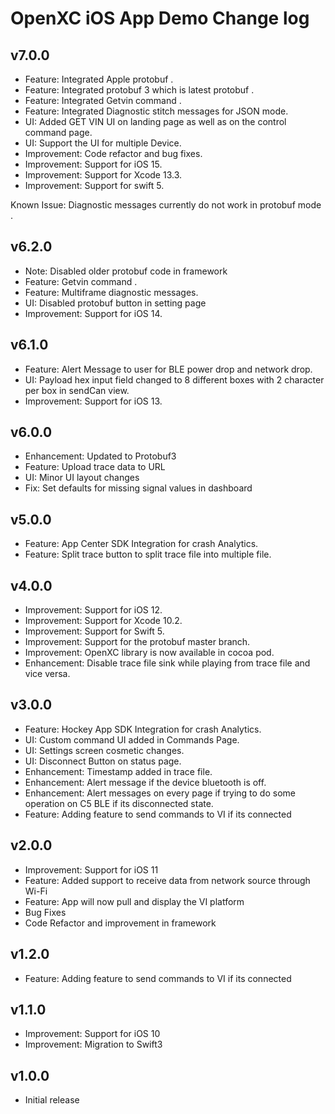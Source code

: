 # OpenXC iOS App Demo Change log

## v7.0.0

* Feature: Integrated Apple protobuf .
* Feature: Integrated protobuf 3 which is latest protobuf .
* Feature: Integrated Getvin command .
* Feature: Integrated Diagnostic stitch messages for JSON mode.
* UI: Added GET VIN UI on landing page as well as on the control command page.
* UI: Support the UI for multiple Device.
* Improvement: Code refactor and bug fixes.
* Improvement: Support for iOS 15.
* Improvement: Support for Xcode 13.3.
* Improvement: Support for swift 5.

Known Issue: Diagnostic messages currently do not work in protobuf mode .


## v6.2.0

* Note: Disabled older protobuf code in framework
* Feature: Getvin command .
* Feature: Multiframe diagnostic messages.
* UI: Disabled protobuf button in setting page
* Improvement: Support for iOS 14.

## v6.1.0

* Feature: Alert Message to user for BLE power drop and network drop.
* UI: Payload hex input field changed to 8 different boxes with 2 character per box in sendCan view.
* Improvement: Support for iOS 13.

## v6.0.0

* Enhancement: Updated to Protobuf3
* Feature: Upload trace data to URL
* UI: Minor UI layout changes
* Fix: Set defaults for missing signal values in dashboard

## v5.0.0

* Feature: App Center SDK Integration for crash Analytics.
* Feature: Split trace button to split trace file into multiple file.

## v4.0.0

* Improvement: Support for iOS 12.
* Improvement: Support for Xcode 10.2.
* Improvement: Support for Swift 5.
* Improvement: Support for the protobuf master branch.
* Improvement: OpenXC library is now available in cocoa pod.
* Enhancement: Disable trace file sink while playing from trace file and vice versa.

## v3.0.0

* Feature: Hockey App SDK Integration for crash Analytics.
* UI: Custom command UI added in Commands Page.
* UI: Settings screen cosmetic changes.
* UI: Disconnect Button on status page.
* Enhancement: Timestamp added in trace file.
* Enhancement: Alert message if the device bluetooth is off.
* Enhancement: Alert messages on every page if trying to do some operation on C5 BLE if its disconnected state.
* Feature: Adding feature to send commands to VI if its connected

## v2.0.0

* Improvement: Support for iOS 11
* Feature: Added support to receive data from network source through Wi-Fi
* Feature: App will now pull and display the VI platform
* Bug Fixes
* Code Refactor and improvement in framework

## v1.2.0

* Feature: Adding feature to send commands to VI if its connected

## v1.1.0

* Improvement: Support for iOS 10
* Improvement: Migration to Swift3

## v1.0.0

* Initial release
